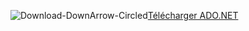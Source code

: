 ![Download-DownArrow-Circled](../ssms/media/download-icon.png)[Télécharger ADO.NET](../connect/sql-connection-libraries.md#anchor-20-drivers-relational-access)
